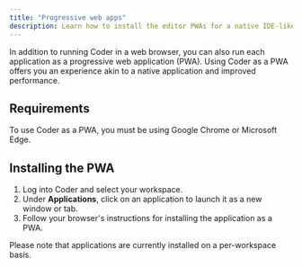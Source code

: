 ```yaml
---
title: "Progressive web apps"
description: Learn how to install the editor PWAs for a native IDE-like browser editing experience.
---
```


In addition to running Coder in a web browser, you can also run each application
as a progressive web application (PWA). Using Coder as a PWA offers you an
experience akin to a native application and improved performance.

## Requirements

To use Coder as a PWA, you must be using Google Chrome or Microsoft Edge.

## Installing the PWA

1. Log into Coder and select your workspace.
1. Under **Applications**, click on an application to launch it as a new window
   or tab.
1. Follow your browser's instructions for installing the application as a PWA.

Please note that applications are currently installed on a per-workspace basis.
